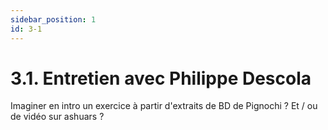 ```yaml
---
sidebar_position: 1
id: 3-1
---
```

# 3.1. Entretien avec Philippe Descola

Imaginer en intro un exercice à partir d'extraits de BD de Pignochi ? Et / ou de vidéo sur ashuars ?